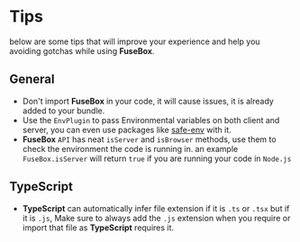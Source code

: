 # Tips

below are some tips that will improve your experience and help you  avoiding gotchas while using **FuseBox**.

## General
* Don't import **FuseBox** in your code, it will cause issues, it is already added to your bundle.
* Use the `EnvPlugin` to pass Environmental variables on both client and server, you can even use packages like [safe-env](https://www.npmjs.com/package/safe-env) with it.
* **FuseBox** `API` has neat `isServer` and `isBrowser` methods, use them to check the environment the code is running in. an example `FuseBox.isServer` will return `true` if you are running your code in `Node.js`

## TypeScript
* **TypeScript** can automatically infer file extension if it is `.ts` or `.tsx` but if it is `.js`, Make sure to always add the `.js` extension when you require or import that file  as **TypeScript** requires it.
